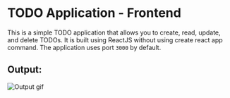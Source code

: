 # TODO Application - Frontend

This is a simple TODO application that allows you to create, read, update, and delete TODOs. It is built using ReactJS without using create react app command. The application uses port `3000` by default.

## Output:
![Output gif](output.gif)